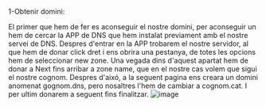 1-Obtenir domini:

El primer que hem de fer es aconseguir el nostre domini, per aconseguir un hem de cercar la APP de DNS que hem instalat previament amb el nostre servei de DNS. Despres d'entrar en la APP trobarem el nostre servidor, al que hem de donar click dret i ens obrira una pestanya, de totes les opcions hem de seleccionar new zone. Una vegada dins d'aquest apartat hem de donar a Next fins arribar a zone name, que en el nostre cas volem que sigui el nostre cognom. Despres d'aixó, a la seguent pagina ens creara un domini anomenat gognom.dns, pero nosaltres l'hem de cambiar a cognom.cat. I per ultim donarem a seguent fins finalitzar.
![image](https://github.com/AitoDJ/deus-mp07-uf01-04-dns-win2020/assets/145341924/e283e86f-6a89-4d92-a918-e855662e56e1)

